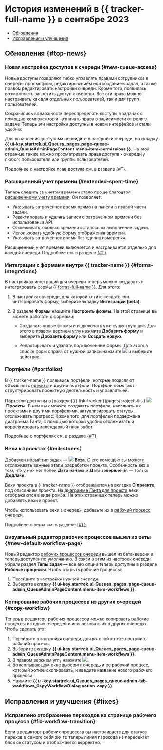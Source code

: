 # История изменений в {{ tracker-full-name }} в сентябре 2023

* [Обновления](#top-news)
* [Исправления и улучшения](#fixes)

## Обновления {#top-news}

### Новая настройка доступов к очереди {#new-queue-access}

Новые доступы позволяют гибко управлять правами сотрудников в очереди: просмотром, редактированием или созданием задач, а также правом редактировать настройки очереди. Кроме того, появилась возможность запретить доступ к очереди. Все эти права можно настраивать как для отдельных пользователей, так и для групп пользователей.

Сохранились возможности переопределять доступы в задачах с помощью компонентов и назначать права в зависимости от роли в задаче. Теперь эти настройки доступны в новом интерфейсе и стали удобнее.

Для управления доступами перейдите в настройки очереди, на вкладку **{{ ui-key.startrek.ui_Queues_pages_page-queue-admin_QueueAdminPageContent.menu-item-permissions }}**. На этой странице также можно просматривать права доступа к очереди у любого пользователя или группы пользователей.

Подробнее о настройке прав доступа см. в разделе [{#T}](../manager/queue-access.md).

### Расширенный учет времени {#extended-spent-time}

Теперь следить за учетом времени стало проще благодаря [расширенному учету времени](../user/time-spent.md#extended-spent-time). Он позволяет:

* Указывать затраченное время прямо на панели в правой части задачи.
* Редактировать и удалять записи о затраченном времени без использования API.
* Отслеживать, сколько времени осталось на выполнение задачи.
* Использовать удобную форму отображения времени.
* Указывать затраченное время без единиц измерения.

Расширенный учет времени включается и настраивается отдельно для каждой очереди. Подробнее см. в разделе [{#T}](../manager/queue-spent-time.md).

### Интеграции с формами внутри {{ tracker-name }} {#forms-integrations}

В настройках интеграций для очереди теперь можно создавать и интегрировать формы [{{ forms-full-name }}](../../forms/index.yaml). Для этого:

1. В настройках очереди, для которой хотите создать или интегрировать форму, выберите вкладку **Интеграции (beta)**.

1. В разделе **Формы** нажмите **Настроить формы**. На этой странице вы можете работать с формами:

    * Создавать новые формы и подключать уже существующие. Для этого в правом верхнем углу нажмите **Добавить форму** и выберите **Добавить форму** или **Создать новую**.

    * Редактировать и удалять подключенные формы. Для этого в списке форм справа от нужной записи нажмите ![](../../_assets/tracker/svg/actions.svg) и выберите действие.

### Портфели {#portfolios}

В {{ tracker-name }} появились портфели, которые позволяют объединять [проекты](../manager/project-new.md) и другие портфели. Портфели помогают структурировать проектную деятельность и управлять ей.

Портфели доступны в [разделе]({{ link-tracker }}pages/projects/list) ![](../../_assets/tracker/svg/project.svg)&nbsp;**Проекты**. В нем вы сможете создавать портфели, наполнять их проектами и другими портфелями, актуализировать статусы, отслеживать прогресс. Кроме того, для портфелей поддержана диаграмма Ганта, с помощью которой удобно отслеживать и корректировать календарный план работ.

Подробнее о портфелях см. в разделе [{#T}](../manager/portfolio.md).

### Вехи в проектах {#milestones}

Добавлен новый [тип задач](../manager/add-ticket-type.md) — ![](../../_assets/tracker/svg/milestone.svg) **Веха**. С его помощью вы можете отслеживать важные этапы разработки проекта. Особенность вех в том, что у них нет полей **Дата начала** и **Дата завершения** — только **Дедлайн**.

Вехи проекта в {{ tracker-name }} отображаются на вкладке **О проекте**, под описанием проекта. На [диаграмме Ганта для проекта](../gantt/project.md) вехи отображаются в виде ромба. На этих страницах теперь можно добавлять вехи в проект.

Чтобы использовать вехи в очереди, добавьте их в [рабочий процесс очереди](../manager/add-workflow.md).

Подробнее о вехах см. в разделе [{#T}](../manager/milestones.md).

### Визуальный редактор рабочих процессов вышел из беты {#new-default-workflow-page}

Новый редактор [рабочих процессов очереди](../manager/add-workflow.md) вышел из бета-версии и теперь доступен по умолчанию. В связи в этим из настроек очереди убрали раздел **Типы задач** — все его опции теперь доступны в разделе **Рабочие процессы**. Чтобы открыть рабочие процессы:

1. Перейдите в настройки нужной очереди.
1. Выберите вкладку **{{ ui-key.startrek.ui_Queues_pages_page-queue-admin_QueueAdminPageContent.menu-item-workflows }}**.

### Копирование рабочих процессов из других очередей {#copy-workflow}

Теперь в редакторе рабочих процессов можно копировать рабочие процессы из одних очередей и использовать их в других очередях. Чтобы сделать это:

1. Перейдите в настройки очереди, для которой хотите настроить рабочий процесс.
1. Выберите вкладку **{{ ui-key.startrek.ui_Queues_pages_page-queue-admin_QueueAdminPageContent.menu-item-workflows }}**.
1. В правом верхнем углу нажмите ![](../../_assets/tracker/svg/copy-workflow.svg).
1. Во всплывающем окне выберите очередь и ее рабочий процесс, который хотите скопировать, и введите название нового рабочего процесса.
1. Нажмите **{{ ui-key.startrek.ui_Queues_pages_queue-admin-tab-workflows_CopyWorkflowDialog.action-copy }}**.

## Исправления и улучшения {#fixes}

### Исправлено отображение переходов на странице рабочего процесса {#fix-workflow-transition}

Если в редакторе рабочих процессов вы настраиваете для статуса переход в самого себя же, то теперь линия перехода не пересекает блок со статусом и отображается корректно.